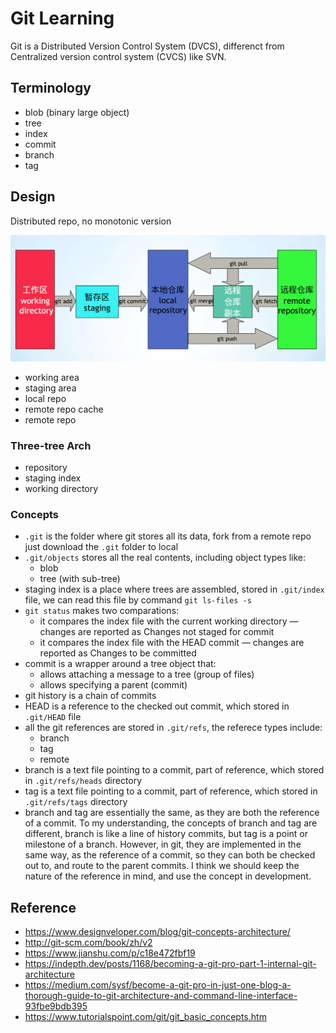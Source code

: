 # Git Learning

Git is a Distributed Version Control System (DVCS), differenct from Centralized version control system (CVCS) like SVN.

## Terminology
- blob (binary large object)
- tree
- index
- commit
- branch
- tag

## Design
Distributed repo, no monotonic version

![git structure](git_structure.webp)
- working area
- staging area
- local repo
- remote repo cache
- remote repo

### Three-tree Arch
- repository
- staging index
- working directory

### Concepts
- `.git` is the folder where git stores all its data, fork from a remote repo just download the `.git` folder to local
- `.git/objects` stores all the real contents, including object types like:
    + blob
    + tree (with sub-tree)
- staging index is a place where trees are assembled, stored in `.git/index`
 file, we can read this file by command `git ls-files -s`
- `git status` makes two comparations:
    + it compares the index file with the current working directory — changes are reported as Changes not staged for commit
    + it compares the index file with the HEAD commit — changes are reported as Changes to be committed
- commit is a wrapper around a tree object that:
    + allows attaching a message to a tree (group of files)
    + allows specifying a parent (commit)
- git history is a chain of commits
- HEAD is a reference to the checked out commit, which stored in `.git/HEAD` file
- all the git references are stored in `.git/refs`, the referece types include:
    + branch
    + tag
    + remote
- branch is a text file pointing to a commit, part of reference, which stored in `.git/refs/heads` directory
- tag is a text file pointing to a commit, part of reference, which stored in `.git/refs/tags` directory
- branch and tag are essentially the same, as they are both the reference of a commit. To my understanding, the concepts of branch and tag are different, branch is like a line of history commits, but tag is a point or milestone of a branch. However, in git, they are implemented in the same way, as the reference of a commit, so they can both be checked out to, and route to the parent commits. I think we should keep the nature of the reference in mind, and use the concept in development.


## Reference
- https://www.designveloper.com/blog/git-concepts-architecture/
- http://git-scm.com/book/zh/v2
- https://www.jianshu.com/p/c18e472fbf19
- https://indepth.dev/posts/1168/becoming-a-git-pro-part-1-internal-git-architecture
- https://medium.com/sysf/become-a-git-pro-in-just-one-blog-a-thorough-guide-to-git-architecture-and-command-line-interface-93fbe9bdb395
- https://www.tutorialspoint.com/git/git_basic_concepts.htm